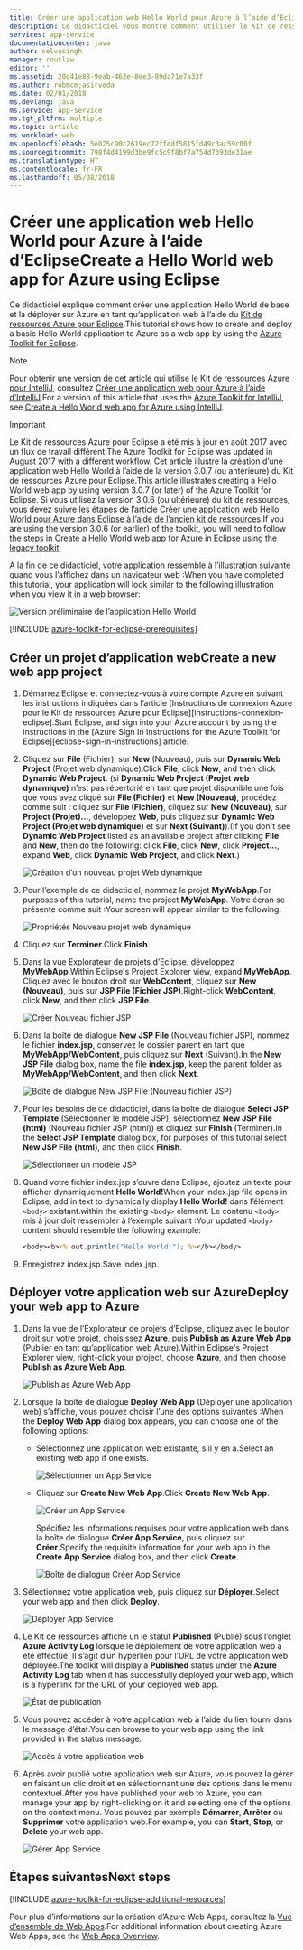 ```yaml
---
title: Créer une application web Hello World pour Azure à l’aide d’Eclipse
description: Ce didacticiel vous montre comment utiliser le Kit de ressources Azure pour Eclipse pour créer une application Web Hello World pour Azure.
services: app-service
documentationcenter: java
author: selvasingh
manager: routlaw
editor: ''
ms.assetid: 20d41e88-9eab-462e-8ee3-89da71e7a33f
ms.author: robmcm;asirveda
ms.date: 02/01/2018
ms.devlang: java
ms.service: app-service
ms.tgt_pltfrm: multiple
ms.topic: article
ms.workload: web
ms.openlocfilehash: 5e025c90c2619ec72ffddf5815fd49c3ac59c00f
ms.sourcegitcommit: 798f4d4199d3be9fc5c9f8bf7a754d7393de31ae
ms.translationtype: HT
ms.contentlocale: fr-FR
ms.lasthandoff: 05/08/2018
---
```

# <a name="create-a-hello-world-web-app-for-azure-using-eclipse"></a><span data-ttu-id="10c58-103">Créer une application web Hello World pour Azure à l’aide d’Eclipse</span><span class="sxs-lookup"><span data-stu-id="10c58-103">Create a Hello World web app for Azure using Eclipse</span></span>

<span data-ttu-id="10c58-104">Ce didacticiel explique comment créer une application Hello World de base et la déployer sur Azure en tant qu’application web à l’aide du [Kit de ressources Azure pour Eclipse].</span><span class="sxs-lookup"><span data-stu-id="10c58-104">This tutorial shows how to create and deploy a basic Hello World application to Azure as a web app by using the [Azure Toolkit for Eclipse].</span></span>

> [!NOTE]
>
> <span data-ttu-id="10c58-105">Pour obtenir une version de cet article qui utilise le [Kit de ressources Azure pour IntelliJ], consultez [Créer une application web pour Azure à l’aide d’IntelliJ][intellij-hello-world].</span><span class="sxs-lookup"><span data-stu-id="10c58-105">For a version of this article that uses the [Azure Toolkit for IntelliJ], see [Create a Hello World web app for Azure using IntelliJ][intellij-hello-world].</span></span>
>

> [!IMPORTANT]
> 
> <span data-ttu-id="10c58-106">Le Kit de ressources Azure pour Eclipse a été mis à jour en août 2017 avec un flux de travail différent.</span><span class="sxs-lookup"><span data-stu-id="10c58-106">The Azure Toolkit for Eclipse was updated in August 2017 with a different workflow.</span></span> <span data-ttu-id="10c58-107">Cet article illustre la création d’une application web Hello World à l’aide de la version 3.0.7 (ou antérieure) du Kit de ressources Azure pour Eclipse.</span><span class="sxs-lookup"><span data-stu-id="10c58-107">This article illustrates creating a Hello World web app by using version 3.0.7 (or later) of the Azure Toolkit for Eclipse.</span></span> <span data-ttu-id="10c58-108">Si vous utilisez la version 3.0.6 (ou ultérieure) du kit de ressources, vous devez suivre les étapes de l’article [Créer une application web Hello World pour Azure dans Eclipse à l’aide de l’ancien kit de ressources][Legacy Version].</span><span class="sxs-lookup"><span data-stu-id="10c58-108">If you are using the version 3.0.6 (or earlier) of the toolkit, you will need to follow the steps in [Create a Hello World web app for Azure in Eclipse using the legacy toolkit][Legacy Version].</span></span>
> 

<span data-ttu-id="10c58-109">À la fin de ce didacticiel, votre application ressemble à l’illustration suivante quand vous l’affichez dans un navigateur web :</span><span class="sxs-lookup"><span data-stu-id="10c58-109">When you have completed this tutorial, your application will look similar to the following illustration when you view it in a web browser:</span></span>

![Version préliminaire de l’application Hello World][browse-web-app]

[!INCLUDE [azure-toolkit-for-eclipse-prerequisites](../includes/azure-toolkit-for-eclipse-prerequisites.md)]

## <a name="create-a-new-web-app-project"></a><span data-ttu-id="10c58-111">Créer un projet d’application web</span><span class="sxs-lookup"><span data-stu-id="10c58-111">Create a new web app project</span></span>

1. <span data-ttu-id="10c58-112">Démarrez Eclipse et connectez-vous à votre compte Azure en suivant les instructions indiquées dans l’article [Instructions de connexion Azure pour le Kit de ressources Azure pour Eclipse][instructions-connexion-eclipse].</span><span class="sxs-lookup"><span data-stu-id="10c58-112">Start Eclipse, and sign into your Azure account by using the instructions in the [Azure Sign In Instructions for the Azure Toolkit for Eclipse][eclipse-sign-in-instructions] article.</span></span>

1. <span data-ttu-id="10c58-113">Cliquez sur **File** (Fichier), sur **New** (Nouveau), puis sur **Dynamic Web Project** (Projet web dynamique).</span><span class="sxs-lookup"><span data-stu-id="10c58-113">Click **File**, click **New**, and then click **Dynamic Web Project**.</span></span> <span data-ttu-id="10c58-114">(si **Dynamic Web Project (Projet web dynamique)** n’est pas répertorié en tant que projet disponible une fois que vous avez cliqué sur **File (Fichier)** et **New (Nouveau)**, procédez comme suit : cliquez sur **File (Fichier)**, cliquez sur **New (Nouveau)**, sur **Project (Projet)...**, développez **Web**, puis cliquez sur **Dynamic Web Project (Projet web dynamique)** et sur **Next (Suivant)**).</span><span class="sxs-lookup"><span data-stu-id="10c58-114">(If you don't see **Dynamic Web Project** listed as an available project after clicking **File** and **New**, then do the following: click **File**, click **New**, click **Project...**, expand **Web**, click **Dynamic Web Project**, and click **Next**.)</span></span>

   ![Création d’un nouveau projet Web dynamique][file-new-dynamic-web-project]

2. <span data-ttu-id="10c58-116">Pour l’exemple de ce didacticiel, nommez le projet **MyWebApp**.</span><span class="sxs-lookup"><span data-stu-id="10c58-116">For purposes of this tutorial, name the project **MyWebApp**.</span></span> <span data-ttu-id="10c58-117">Votre écran se présente comme suit :</span><span class="sxs-lookup"><span data-stu-id="10c58-117">Your screen will appear similar to the following:</span></span>
   
   ![Propriétés Nouveau projet web dynamique][dynamic-web-project-properties]

3. <span data-ttu-id="10c58-119">Cliquez sur **Terminer**.</span><span class="sxs-lookup"><span data-stu-id="10c58-119">Click **Finish**.</span></span>

4. <span data-ttu-id="10c58-120">Dans la vue Explorateur de projets d’Eclipse, développez **MyWebApp**.</span><span class="sxs-lookup"><span data-stu-id="10c58-120">Within Eclipse's Project Explorer view, expand **MyWebApp**.</span></span> <span data-ttu-id="10c58-121">Cliquez avec le bouton droit sur **WebContent**, cliquez sur **New (Nouveau)**, puis sur **JSP File (Fichier JSP)**.</span><span class="sxs-lookup"><span data-stu-id="10c58-121">Right-click **WebContent**, click **New**, and then click **JSP File**.</span></span>

   ![Créer Nouveau fichier JSP][create-new-jsp-file]

5. <span data-ttu-id="10c58-123">Dans la boîte de dialogue **New JSP File** (Nouveau fichier JSP), nommez le fichier **index.jsp**, conservez le dossier parent en tant que **MyWebApp/WebContent**, puis cliquez sur **Next** (Suivant).</span><span class="sxs-lookup"><span data-stu-id="10c58-123">In the **New JSP File** dialog box, name the file **index.jsp**, keep the parent folder as **MyWebApp/WebContent**, and then click **Next**.</span></span>

   ![Boîte de dialogue New JSP File (Nouveau fichier JSP)][new-jsp-file-dialog]

6. <span data-ttu-id="10c58-125">Pour les besoins de ce didacticiel, dans la boîte de dialogue **Select JSP Template** (Sélectionner le modèle JSP), sélectionnez **New JSP File (html)** (Nouveau fichier JSP (html)) et cliquez sur **Finish** (Terminer).</span><span class="sxs-lookup"><span data-stu-id="10c58-125">In the **Select JSP Template** dialog box, for purposes of this tutorial select **New JSP File (html)**, and then click **Finish**.</span></span>

   ![Sélectionner un modèle JSP][select-jsp-template]

7. <span data-ttu-id="10c58-127">Quand votre fichier index.jsp s’ouvre dans Eclipse, ajoutez un texte pour afficher dynamiquement **Hello World!**</span><span class="sxs-lookup"><span data-stu-id="10c58-127">When your index.jsp file opens in Eclipse, add in text to dynamically display **Hello World!**</span></span> <span data-ttu-id="10c58-128">dans l’élément `<body>` existant.</span><span class="sxs-lookup"><span data-stu-id="10c58-128">within the existing `<body>` element.</span></span> <span data-ttu-id="10c58-129">Le contenu `<body>` mis à jour doit ressembler à l’exemple suivant :</span><span class="sxs-lookup"><span data-stu-id="10c58-129">Your updated `<body>` content should resemble the following example:</span></span>
   
   ```jsp
   <body><b><% out.println("Hello World!"); %></b></body>
   ```

8. <span data-ttu-id="10c58-130">Enregistrez index.jsp.</span><span class="sxs-lookup"><span data-stu-id="10c58-130">Save index.jsp.</span></span>

## <a name="deploy-your-web-app-to-azure"></a><span data-ttu-id="10c58-131">Déployer votre application web sur Azure</span><span class="sxs-lookup"><span data-stu-id="10c58-131">Deploy your web app to Azure</span></span>

1. <span data-ttu-id="10c58-132">Dans la vue de l’Explorateur de projets d’Eclipse, cliquez avec le bouton droit sur votre projet, choisissez **Azure**, puis **Publish as Azure Web App** (Publier en tant qu’application web Azure).</span><span class="sxs-lookup"><span data-stu-id="10c58-132">Within Eclipse's Project Explorer view, right-click your project, choose **Azure**, and then choose **Publish as Azure Web App**.</span></span>
   
   ![Publish as Azure Web App][publish-as-azure-web-app]

1. <span data-ttu-id="10c58-134">Lorsque la boîte de dialogue **Deploy Web App** (Déployer une application web) s’affiche, vous pouvez choisir l’une des options suivantes :</span><span class="sxs-lookup"><span data-stu-id="10c58-134">When the **Deploy Web App** dialog box appears, you can choose one of the following options:</span></span>

   * <span data-ttu-id="10c58-135">Sélectionnez une application web existante, s’il y en a.</span><span class="sxs-lookup"><span data-stu-id="10c58-135">Select an existing web app if one exists.</span></span>

      ![Sélectionner un App Service][select-app-service]

   * <span data-ttu-id="10c58-137">Cliquez sur **Create New Web App**.</span><span class="sxs-lookup"><span data-stu-id="10c58-137">Click **Create New Web App**.</span></span>

      ![Créer un App Service][create-app-service]

      <span data-ttu-id="10c58-139">Spécifiez les informations requises pour votre application web dans la boîte de dialogue **Créer App Service**, puis cliquez sur **Créer**.</span><span class="sxs-lookup"><span data-stu-id="10c58-139">Specify the requisite information for your web app in the **Create App Service** dialog box, and then click **Create**.</span></span>

      ![Boîte de dialogue Créer App Service][create-app-service-dialog]

1. <span data-ttu-id="10c58-141">Sélectionnez votre application web, puis cliquez sur **Déployer**.</span><span class="sxs-lookup"><span data-stu-id="10c58-141">Select your web app and then click **Deploy**.</span></span>

   ![Déployer App Service][deploy-app-service]

1. <span data-ttu-id="10c58-143">Le Kit de ressources affiche un le statut **Published** (Publié) sous l’onglet **Azure Activity Log** lorsque le déploiement de votre application web a été effectué. Il s’agit d’un hyperlien pour l’URL de votre application web déployée.</span><span class="sxs-lookup"><span data-stu-id="10c58-143">The toolkit will display a **Published** status under the **Azure Activity Log** tab when it has successfully deployed your web app, which is a hyperlink for the URL of your deployed web app.</span></span>

   ![État de publication][publish-status]

1. <span data-ttu-id="10c58-145">Vous pouvez accéder à votre application web à l’aide du lien fourni dans le message d’état.</span><span class="sxs-lookup"><span data-stu-id="10c58-145">You can browse to your web app using the link provided in the status message.</span></span>

   ![Accès à votre application web][browse-web-app]

1. <span data-ttu-id="10c58-147">Après avoir publié votre application web sur Azure, vous pouvez la gérer en faisant un clic droit et en sélectionnant une des options dans le menu contextuel.</span><span class="sxs-lookup"><span data-stu-id="10c58-147">After you have published your web to Azure, you can manage your app by right-clicking on it and selecting one of the options on the context menu.</span></span> <span data-ttu-id="10c58-148">Vous pouvez par exemple **Démarrer**, **Arrêter** ou **Supprimer** votre application web.</span><span class="sxs-lookup"><span data-stu-id="10c58-148">For example, you can **Start**, **Stop**, or **Delete** your web app.</span></span>

   ![Gérer App Service][manage-app-service]

## <a name="next-steps"></a><span data-ttu-id="10c58-150">Étapes suivantes</span><span class="sxs-lookup"><span data-stu-id="10c58-150">Next steps</span></span>

[!INCLUDE [azure-toolkit-for-eclipse-additional-resources](../includes/azure-toolkit-for-eclipse-additional-resources.md)]

<span data-ttu-id="10c58-151">Pour plus d’informations sur la création d’Azure Web Apps, consultez la [Vue d’ensemble de Web Apps].</span><span class="sxs-lookup"><span data-stu-id="10c58-151">For additional information about creating Azure Web Apps, see the [Web Apps Overview].</span></span>

<!-- URL List -->

[Kit de ressources Azure pour Eclipse]: azure-toolkit-for-eclipse.md
[Azure Toolkit for Eclipse]: azure-toolkit-for-eclipse.md
[Kit de ressources Azure pour IntelliJ]: ../intellij/azure-toolkit-for-intellij.md
[Azure Toolkit for IntelliJ]: ../intellij/azure-toolkit-for-intellij.md
[intellij-hello-world]: ../intellij/azure-toolkit-for-intellij-create-hello-world-web-app.md
[Vue d’ensemble de Web Apps]: /azure/app-service/app-service-web-overview
[Web Apps Overview]: /azure/app-service/app-service-web-overview
[Apache Tomcat]: http://tomcat.apache.org/
[Jetty]: http://www.eclipse.org/jetty/
[Legacy Version]: azure-toolkit-for-eclipse-create-hello-world-web-app-legacy-version.md

<!-- IMG List -->

[browse-web-app]: ./media/azure-toolkit-for-eclipse-create-hello-world-web-app/browse-web-app.png
[file-new-dynamic-web-project]: ./media/azure-toolkit-for-eclipse-create-hello-world-web-app/file-new-dynamic-web-project.png
[dynamic-web-project-properties]: ./media/azure-toolkit-for-eclipse-create-hello-world-web-app/dynamic-web-project-properties.png
[create-new-jsp-file]: ./media/azure-toolkit-for-eclipse-create-hello-world-web-app/create-new-jsp-file.png
[new-jsp-file-dialog]: ./media/azure-toolkit-for-eclipse-create-hello-world-web-app/new-jsp-file-dialog.png
[select-jsp-template]: ./media/azure-toolkit-for-eclipse-create-hello-world-web-app/select-jsp-template.png
[publish-as-azure-web-app]: ./media/azure-toolkit-for-eclipse-create-hello-world-web-app/publish-as-azure-web-app.png
[deploy-web-app-dialog]: ./media/azure-toolkit-for-eclipse-create-hello-world-web-app/deploy-web-app-dialog.png
[select-app-service]: ./media/azure-toolkit-for-eclipse-create-hello-world-web-app/select-app-service.png
[create-app-service-dialog]: ./media/azure-toolkit-for-eclipse-create-hello-world-web-app/create-app-service-dialog.png
[publish-status]: ./media/azure-toolkit-for-eclipse-create-hello-world-web-app/publish-status.png
[create-app-service]: ./media/azure-toolkit-for-eclipse-create-hello-world-web-app/create-app-service.png
[deploy-app-service]: ./media/azure-toolkit-for-eclipse-create-hello-world-web-app/deploy-app-service.png
[manage-app-service]: ./media/azure-toolkit-for-eclipse-create-hello-world-web-app/manage-app-service.png
